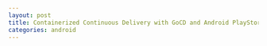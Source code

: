 ```yaml
---
layout: post
title: Containerized Continuous Delivery with GoCD and Android PlayStore Part 2
categories: android
---
```

